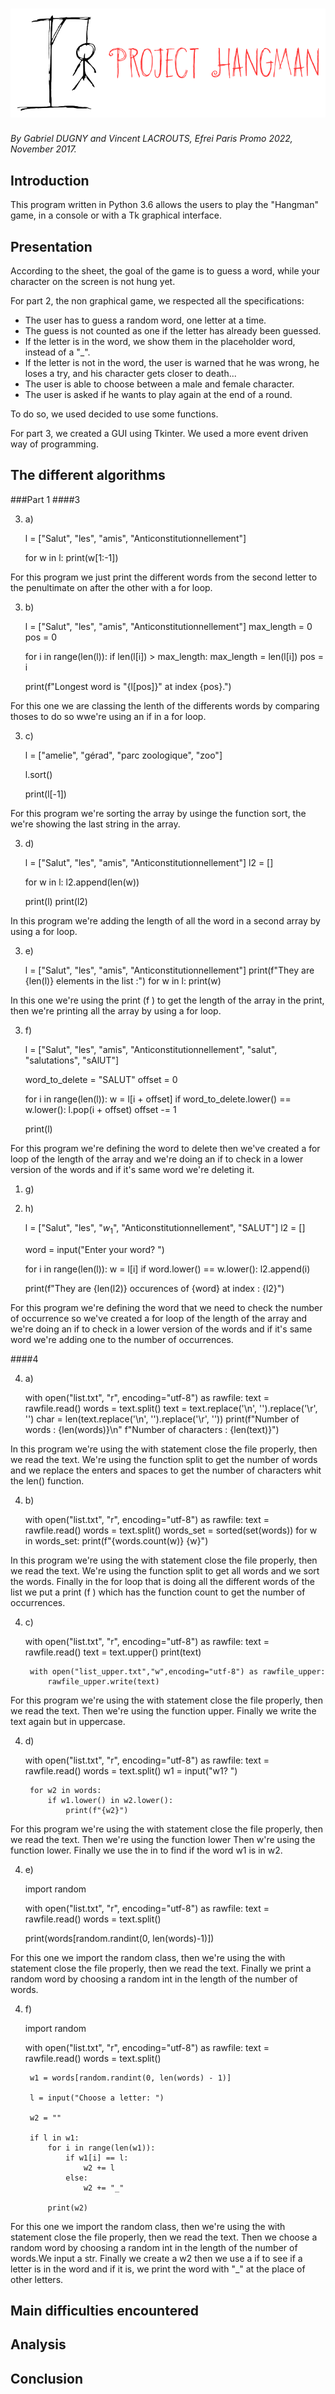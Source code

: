 ![Project Hangman](logo-project-hangman.png)
===============
*By Gabriel DUGNY and Vincent LACROUTS, Efrei Paris Promo 2022, November 2017.*


Introduction
------------
This program written in Python 3.6 allows the users to play the "Hangman" game, 
in a console or with a Tk graphical interface.


Presentation
------------
According to the sheet, the goal of the game is to guess a word, while your character on the screen is not
hung yet. 

For part 2, the non graphical game, we respected all the specifications:
- The user has to guess a random word, one letter at a time.
- The guess is not counted as one if the letter has already been guessed.
- If the letter is in the word, we show them in the placeholder word, instead of a "_".
- If the letter is not in the word, the user is warned that he was wrong, he loses a try, 
and his character gets closer to death...
- The user is able to choose between a male and female character.
- The user is asked if he wants to play again at the end of a round.

To do so, we used decided to use some functions.

For part 3, we created a GUI using Tkinter. We used a more event driven way of programming.


The different algorithms
------------------------

###Part 1
####3

3. a)    


     l = ["Salut", "les", "amis", "Anticonstitutionnellement"]
     
     for w in l:
     print(w[1:-1])
     
For this program we just print the different words from the second letter to the penultimate on after the other with a for loop.

3. b)

    
    l = ["Salut", "les", "amis", "Anticonstitutionnellement"]
    max_length = 0
    pos = 0
    
    for i in range(len(l)):
        if len(l[i]) > max_length:
            max_length = len(l[i])
            pos = i
    
    print(f"Longest word is \"{l[pos]}\" at index {pos}.")

For this one we are classing the lenth of the differents words by comparing thoses
to do so wwe're using an if in a for loop.

3. c)


    l = ["amelie", "gérad", "parc zoologique", "zoo"]
    
    l.sort()
    
    print(l[-1])
    
For this program we're sorting the array by usinge the function sort, the we're showing the last
string  in the array.

3. d) 


    l = ["Salut", "les", "amis", "Anticonstitutionnellement"]
    l2 = []
    
    for w in l:
        l2.append(len(w))
    
    print(l)
    print(l2)
    
    
In this program we're adding the length of all the word in a second array by using a for loop.

3. e)

     
    l = ["Salut", "les", "amis", "Anticonstitutionnellement"]
    print(f"They are {len(l)} elements in the list :")
    for w in l:
        print(w)
        
In this one we're using the print (f ) to get the length of the array in the print, then we're printing all the array
by using a for loop.

3. f)


    l = ["Salut", "les", "amis", "Anticonstitutionnellement", "salut", "salutations", "sAlUT"]
    
    word_to_delete = "SALUT"
    offset = 0
    
    for i in range(len(l)):
        w = l[i + offset]
        if word_to_delete.lower() == w.lower():
            l.pop(i + offset)
            offset -= 1
    
    print(l)
    
    
For this program we're defining the word to delete then we've created a for loop of the length of the array and we're 
doing an if to check in a lower version of the words and if it's same word we're deleting it.


    
1. g)


3. h)


    l = ["Salut", "les", "$w_1$", "Anticonstitutionnellement", "SALUT"]
    l2 = []
    
    word = input("Enter your word? ")
    
    for i in range(len(l)):
        w = l[i]
        if word.lower() == w.lower():
            l2.append(i)
    
    print(f"They are {len(l2)} occurences of {word} at index : {l2}")
    
    
For this program we're defining the word that we need to check the number of occurrence so we've created a for loop of 
the length of the array and we're doing an if to check in a lower version of the words and if it's same word we're adding
one to the number of occurrences.


####4


4. a)


    with open("list.txt", "r", encoding="utf-8") as rawfile:
        text = rawfile.read()
        words = text.split()
        text = text.replace('\n', '').replace('\r', '')
        char = len(text.replace('\n', '').replace('\r', ''))
        print(f"Number of words : {len(words)}\n"
              f"Number of characters : {len(text)}")
              
In this program we're using the with statement close the file properly, then we read the text. We're using the function
split to get the number of words and we replace the enters and spaces to get the number of characters whit the len() function.


4. b)


    with open("list.txt", "r", encoding="utf-8") as rawfile:
        text = rawfile.read()
        words = text.split()
        words_set = sorted(set(words))
        for w in words_set:
            print(f"{words.count(w)} {w}")
            
In this program we're using the with statement close the file properly, then we read the text. We're using the function
split to get all words and we sort the words. Finally in the for loop that is doing all the different
words of the list we put a print (f ) which has the function count to get the number of occurrences.


4. c)


    with open("list.txt", "r", encoding="utf-8") as rawfile:
        text = rawfile.read()
        text = text.upper()
        print(text)
    
        with open("list_upper.txt","w",encoding="utf-8") as rawfile_upper:
            rawfile_upper.write(text)
            
For this program we're using the with statement close the file properly, then we read the text. Then we're using the 
function upper. Finally we write the text again but in uppercase.


4. d)


    with open("list.txt", "r", encoding="utf-8") as rawfile:
        text = rawfile.read()
        words = text.split()
        w1 = input("w1? ")
    
        for w2 in words:
            if w1.lower() in w2.lower():
                print(f"{w2}")
                
For this program we're using the with statement close the file properly, then we read the text. Then we're using the 
function lower Then w're using the function lower. Finally we use the in to find if the word w1 is in w2.


4. e)


    import random

    with open("list.txt", "r", encoding="utf-8") as rawfile:
        text = rawfile.read()
        words = text.split()

    print(words[random.randint(0, len(words)-1)])
    

For this one we import the random class, then we're using the with statement close the file properly, then we read the text.
Finally we print a random word by choosing a random int in the length of the number of words.


4. f)


    import random
    
    with open("list.txt", "r", encoding="utf-8") as rawfile:
        text = rawfile.read()
        words = text.split()
    
        w1 = words[random.randint(0, len(words) - 1)]
    
        l = input("Choose a letter: ")
    
        w2 = ""
    
        if l in w1:
            for i in range(len(w1)):
                if w1[i] == l:
                    w2 += l
                else:
                    w2 += "_"
    
            print(w2)
            
For this one we import the random class, then we're using the with statement close the file properly, then we read the text.
Then we choose a random word by choosing a random int in the length of the number of words.We input a str. Finally we create a w2 then 
we use a if to see if a letter is in the word and if it is, we print the word with "_" at the place of other letters.


    
Main difficulties encountered
-----------------------------


Analysis
--------


Conclusion
----------

